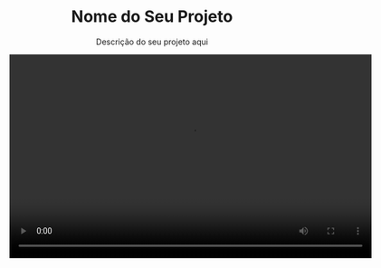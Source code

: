 
<div align="center">
  <h1>Nome do Seu Projeto</h1>
  <p>Descrição do seu projeto aqui</p>
  
  <!-- Vídeo de outro repositório -->
  <video width="640" height="360" controls>
    <source src="[https://raw.githubusercontent.com/outro-usuario/outro-repositorio/main/caminho/para/video.mp4" type="video/mp4](https://github.com/heloisa-cardillo/heloisacardillo.site/blob/main/app/studio64_mvEB55NE8e.mp4)">
    Seu navegador não suporta o elemento de vídeo.
  </video>
</div>
